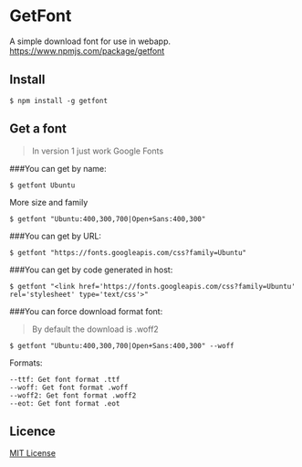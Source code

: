 # GetFont

A simple download font for use in webapp.
https://www.npmjs.com/package/getfont



## Install


```
$ npm install -g getfont
```

## Get a font

> In version 1 just work Google Fonts

###You can get by name:

```
$ getfont Ubuntu
```

More size and family

```
$ getfont "Ubuntu:400,300,700|Open+Sans:400,300"
```

###You can get by URL:

```
$ getfont "https://fonts.googleapis.com/css?family=Ubuntu"
```

###You can get by code generated in host:

```
$ getfont "<link href='https://fonts.googleapis.com/css?family=Ubuntu' rel='stylesheet' type='text/css'>"
```

###You can force download format font:

> By default the download is .woff2

```
$ getfont "Ubuntu:400,300,700|Open+Sans:400,300" --woff
```

Formats:
```
--ttf: Get font format .ttf
--woff: Get font format .woff
--woff2: Get font format .woff2
--eot: Get font format .eot
```

## Licence
[MIT License](./LICENSE)
